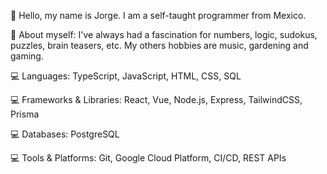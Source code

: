 👋 Hello, my name is Jorge. I am a self-taught programmer from Mexico.

🙂 About myself: I've always had a fascination for numbers, logic, sudokus, puzzles, brain teasers, etc. My others hobbies are music, gardening and gaming.

💻 Languages: TypeScript, JavaScript, HTML, CSS, SQL

💻 Frameworks & Libraries: React, Vue, Node.js, Express, TailwindCSS, Prisma 

💻 Databases: PostgreSQL 

💻 Tools & Platforms: Git, Google Cloud Platform, CI/CD, REST APIs 

<!---
jlbmontejano/jlbmontejano is a ✨ special ✨ repository because its `README.md` (this file) appears on your GitHub profile.
You can click the Preview link to take a look at your changes.
--->
